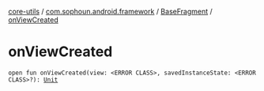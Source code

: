 [core-utils](../../index.md) / [com.sophoun.android.framework](../index.md) / [BaseFragment](index.md) / [onViewCreated](./on-view-created.md)

# onViewCreated

`open fun onViewCreated(view: <ERROR CLASS>, savedInstanceState: <ERROR CLASS>?): `[`Unit`](https://kotlinlang.org/api/latest/jvm/stdlib/kotlin/-unit/index.html)